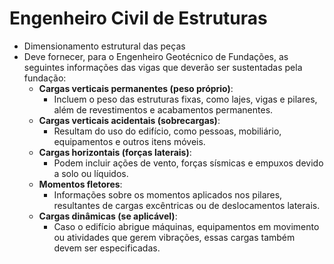 # Engenheiro Civil de Estruturas

- Dimensionamento estrutural das peças
- Deve fornecer, para o Engenheiro Geotécnico de Fundações, as seguintes informações das vigas que deverão ser sustentadas pela fundação:
	- **Cargas verticais permanentes (peso próprio)**:
		- Incluem o peso das estruturas fixas, como lajes, vigas e pilares, além de revestimentos e acabamentos permanentes.
	- **Cargas verticais acidentais (sobrecargas)**:
		- Resultam do uso do edifício, como pessoas, mobiliário, equipamentos e outros itens móveis.
	- **Cargas horizontais (forças laterais)**:
		- Podem incluir ações de vento, forças sísmicas e empuxos devido a solo ou líquidos.
	- **Momentos fletores**:
		- Informações sobre os momentos aplicados nos pilares, resultantes de cargas excêntricas ou de deslocamentos laterais.
	- **Cargas dinâmicas (se aplicável)**:
		- Caso o edifício abrigue máquinas, equipamentos em movimento ou atividades que gerem vibrações, essas cargas também devem ser especificadas.
	
